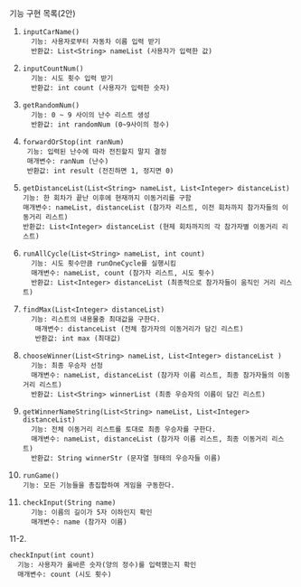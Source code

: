 기능 구현 목록(2안)
1. ```
   inputCarName()
     기능: 사용자로부터 자동차 이름 입력 받기
     반환값: List<String> nameList (사용자가 입력한 값)

2.  ```
    inputCountNum()
      기능: 시도 횟수 입력 받기
      반환값: int count (사용자가 입력한 숫자)

3. ``` 
   getRandomNum()
     기능: 0 ~ 9 사이의 난수 리스트 생성
     반환값: int randomNum (0~9사이의 정수)

4. ```
   forwardOrStop(int ranNum)
    기능: 입력된 난수에 따라 전진할지 말지 결정
    매개변수: ranNum (난수)
    반환값: int result (전진하면 1, 정지면 0)

5. ```
   getDistanceList(List<String> nameList, List<Integer> distanceList)
   기능: 한 회차가 끝난 이후에 현재까지 이동거리를 구함
   매개변수: nameList, distanceList (참가자 리스트, 이전 회차까지 참가자들의 이동거리 리스트)
   반환값: List<Integer> distanceList (현제 회차까지의 각 참가자별 이동거리 리스트)

6. ```
   runAllCycle(List<String> nameList, int count)
     기능: 시도 횟수만큼 runOneCycle를 실행시킴
     매개변수: nameList, count (참가자 리스트, 시도 횟수)
     반환값: List<Integer> distanceList (최종적으로 참가자들이 움직인 거리 리스트)

7. ```
   findMax(List<Integer> distanceList)
     기능: 리스트의 내용물중 최대값을 구한다.
      매개변수: distanceList (전체 참가자의 이동거리가 담긴 리스트)
      반환값: int max (최대값)
   
8. ```
   chooseWinner(List<String> nameList, List<Integer> distanceList )
     기능: 최종 우승자 선정
     매개변수: nameList, distanceList (참가자 이름 리스트, 최종 참가자들의 이동거리 리스트)
     반환값: List<String> winnerList (최종 우승자의 이름이 담긴 리스트)
   
9. ```
   getWinnerNameString(List<String> nameList, List<Integer> distanceList)
     기능: 전체 이동거리 리스트를 토대로 최종 우승자를 구한다.
     매개변수: nameList, distanceList (참가자 이름 리스트, 최종 이동거리 리스트)
     반환값: String winnerStr (문자열 형태의 우승자들 이름)
10. ```
    runGame()
    기능: 모든 기능들을 총집합하여 게임을 구동한다.
    
11. ```
    checkInput(String name)
      기능: 이름의 길이가 5자 이하인지 확인
      매개변수: name (참가자 이름)
   11-2.
   ```
   checkInput(int count)
     기능: 사용자가 옳바른 숫자(양의 정수)를 입력했는지 확인
     매개변수: count (시도 횟수)
   ```
